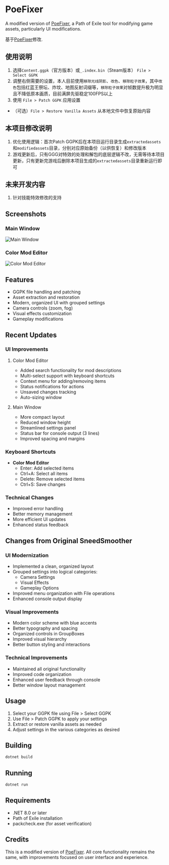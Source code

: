 # PoeFixer

A modified version of [PoeFixer](https://github.com/caltus/PoeFixer), a Path of Exile tool for modifying game assets, particularly UI modifications.

基于[PoeFixer](https://github.com/caltus/PoeFixer)修改.

## 使用说明

1. 选择`Content.ggpk`（官方版本）或`_.index.bin`（Steam版本） `File > Select GGPK`
2. 调整右侧需要的设置，本人目前使用`移除光线阴影`、`改色`、`移除粒子效果`，其中`改色`包括红蓝王祭坛、炸坟、地图反射词缀等，`移除粒子效果`对帧数提升极为明显且不降低原本画质，目前满屏先驱稳定100FPS以上
3. 使用 `File > Patch GGPK` 应用设置

- （可选）`File > Restore Vanilla Assets` 从本地文件中恢复原始内容

## 本项目修改说明

1. 优化使用逻辑：首次Patch GGPK后在本项目运行目录生成`extractedassets`和`modifiedassets`目录，分别对应原始备份（以供恢复）和修改版本
2. 游戏更新后，只有GGG对特效的处理和解包的底层逻辑不改，无需等待本项目更新，只有更新完游戏后删除本项目生成的`extractedassets`目录重新运行即可

## 未来开发内容

1. 针对技能特效修改的支持

## Screenshots

### Main Window
![Main Window](images/main-window.png)

### Color Mod Editor
![Color Mod Editor](images/color-mod-editor.png)

## Features

- GGPK file handling and patching
- Asset extraction and restoration
- Modern, organized UI with grouped settings
- Camera controls (zoom, fog)
- Visual effects customization
- Gameplay modifications

## Recent Updates

### UI Improvements
1. Color Mod Editor
   - Added search functionality for mod descriptions
   - Multi-select support with keyboard shortcuts
   - Context menu for adding/removing items
   - Status notifications for actions
   - Unsaved changes tracking
   - Auto-sizing window

2. Main Window
   - More compact layout
   - Reduced window height
   - Streamlined settings panel
   - Status bar for console output (3 lines)
   - Improved spacing and margins

### Keyboard Shortcuts
- **Color Mod Editor**
  - Enter: Add selected items
  - Ctrl+A: Select all items
  - Delete: Remove selected items
  - Ctrl+S: Save changes

### Technical Changes
- Improved error handling
- Better memory management
- More efficient UI updates
- Enhanced status feedback

## Changes from Original SneedSmoother

### UI Modernization
- Implemented a clean, organized layout
- Grouped settings into logical categories:
  - Camera Settings
  - Visual Effects
  - Gameplay Options
- Improved menu organization with File operations
- Enhanced console output display

### Visual Improvements
- Modern color scheme with blue accents
- Better typography and spacing
- Organized controls in GroupBoxes
- Improved visual hierarchy
- Better button styling and interactions

### Technical Improvements
- Maintained all original functionality
- Improved code organization
- Enhanced user feedback through console
- Better window layout management

## Usage

1. Select your GGPK file using File > Select GGPK
2. Use File > Patch GGPK to apply your settings
3. Extract or restore vanilla assets as needed
4. Adjust settings in the various categories as desired

## Building

```bash
dotnet build
```

## Running

```bash
dotnet run
```

## Requirements

- .NET 8.0 or later
- Path of Exile installation
- packcheck.exe (for asset verification)

## Credits

This is a modified version of [PoeFixer](https://github.com/caltus/PoeFixer). All core functionality remains the same, with improvements focused on user interface and experience.


